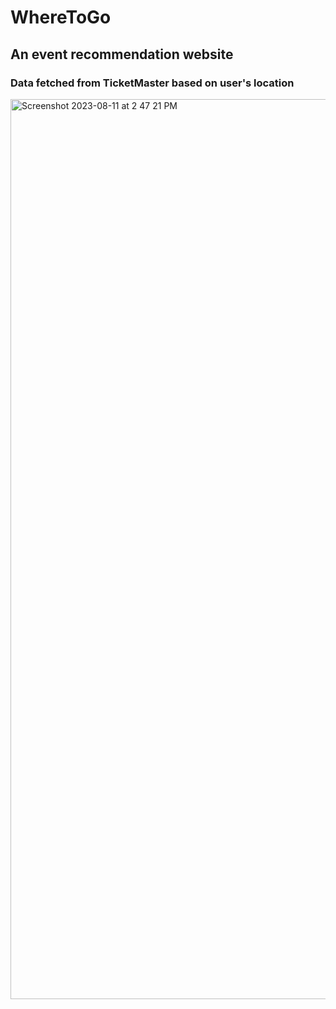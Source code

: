 # WhereToGo
## An event recommendation website
### Data fetched from TicketMaster based on user's location
<img width="1440" alt="Screenshot 2023-08-11 at 2 47 21 PM" src="https://github.com/mrwangone/WhereToGo/assets/77737759/38d410b9-7732-4175-a765-12fbbff8feb9">
